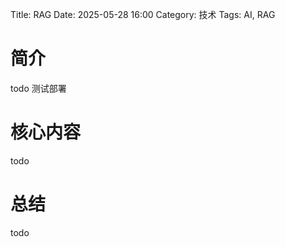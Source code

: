 Title: RAG
Date: 2025-05-28 16:00
Category: 技术
Tags: AI, RAG

# 简介
todo
测试部署

# 核心内容
todo

# 总结
todo


